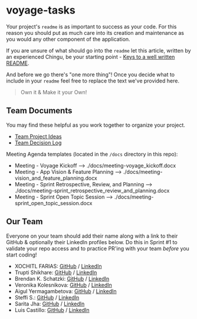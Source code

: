 # voyage-tasks

Your project's `readme` is as important to success as your code. For
this reason you should put as much care into its creation and maintenance
as you would any other component of the application.

If you are unsure of what should go into the `readme` let this article,
written by an experienced Chingu, be your starting point -
[Keys to a well written README](https://tinyurl.com/yk3wubft).

And before we go there's "one more thing"! Once you decide what to include
in your `readme` feel free to replace the text we've provided here.

> Own it & Make it your Own!

## Team Documents

You may find these helpful as you work together to organize your project.

- [Team Project Ideas](./docs/team_project_ideas.md)
- [Team Decision Log](./docs/team_decision_log.md)

Meeting Agenda templates (located in the `/docs` directory in this repo):

- Meeting - Voyage Kickoff --> ./docs/meeting-voyage_kickoff.docx
- Meeting - App Vision & Feature Planning --> ./docs/meeting-vision_and_feature_planning.docx
- Meeting - Sprint Retrospective, Review, and Planning --> ./docs/meeting-sprint_retrospective_review_and_planning.docx
- Meeting - Sprint Open Topic Session --> ./docs/meeting-sprint_open_topic_session.docx

## Our Team

Everyone on your team should add their name along with a link to their GitHub
& optionally their LinkedIn profiles below. Do this in Sprint #1 to validate
your repo access and to practice PR'ing with your team _before_ you start
coding!

- XOCHITL FARIAS: [GitHub](https://github.com/xochfa) / [LinkedIn](https://www.linkedin.com/in/xfarias-scrum-master/)
- Trupti Shikhare: [GitHub](https://github.com/truptishikhare) / [LinkedIn](https://www.linkedin.com/in/truptishikhare/)
- Brendan K. Schatzki: [GitHub](https://github.com/BKSchatzki) / [LinkedIn](https://www.linkedin.com/in/bkschatzki)
- Veronika Kolesnikova: [GitHub](https://github.com/kweeuhree) / [LinkedIn](https://www.linkedin.com/in/vekolesnikova)
- Aigul Yermagambetova: [GitHub](https://github.com/aigul-ermak) / [LinkedIn](https://www.linkedin.com/in/aigul-ermak/)
- Steffi S.: [GitHub](https://github.com/stefley1509) / [LinkedIn](https://www.linkedin.com/in/steffisp)
- Sarita Jha: [GitHub](https://github.com/Sarita1517) / [LinkedIn](https://www.linkedin.com/in/jha-sarita/)
- Luis Castillo: [GitHub](https://github.com/LuisCastilloKC) / [LinkedIn](https://www.linkedin.com/in/luis-castillokc/)
